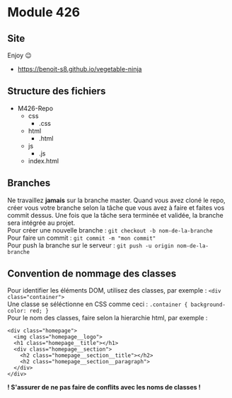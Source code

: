 # Module 426

## Site
Enjoy 😉
 - https://benoit-s8.github.io/vegetable-ninja
 
## Structure des fichiers

- M426-Repo
  - css
    - .css
  - html
    - .html
  - js
    - .js
  - index.html

## Branches
Ne travaillez **jamais** sur la branche master. Quand vous avez cloné le repo, créer vous votre branche selon la tâche que vous avez à faire et faites vos commit dessus. Une fois que la tâche sera terminée et validée, la branche sera intégrée au projet. <br>
Pour créer une nouvelle branche : `git checkout -b nom-de-la-branche` <br>
Pour faire un commit : `git commit -m "mon commit"` <br>
Pour push la branche sur le serveur : `git push -u origin nom-de-la-branche` <br>

## Convention de nommage des classes

Pour identifier les éléments DOM, utilisez des classes, par exemple : `<div class="container">` <br>
Une classe se séléctionne en CSS comme ceci : `.container { background-color: red; }` <br>
Pour le nom des classes, faire selon la hierarchie html, par exemple :

```
<div class="homepage">
  <img class="homepage__logo">
  <h1 class="homepage__title"></h1>
  <div class="homepage__section">
    <h2 class="homepage__section__title"></h2>
    <h2 class="homepage__section__paragraph">
  </div>
</div>
```

**! S'assurer de ne pas faire de conflits avec les noms de classes !**
